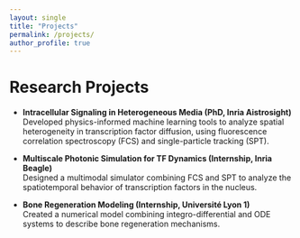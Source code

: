 ```yaml
---
layout: single
title: "Projects"
permalink: /projects/
author_profile: true
---
```


# Research Projects

- **Intracellular Signaling in Heterogeneous Media (PhD, Inria Aistrosight)**  
  Developed physics-informed machine learning tools to analyze spatial heterogeneity in transcription factor diffusion, using fluorescence correlation spectroscopy (FCS) and single-particle tracking (SPT).

- **Multiscale Photonic Simulation for TF Dynamics (Internship, Inria Beagle)**  
  Designed a multimodal simulator combining FCS and SPT to analyze the spatiotemporal behavior of transcription factors in the nucleus.

- **Bone Regeneration Modeling (Internship, Université Lyon 1)**  
  Created a numerical model combining integro-differential and ODE systems to describe bone regeneration mechanisms.

